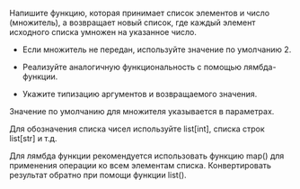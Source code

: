 Напишите функцию, которая принимает список элементов и число (множитель), 
а возвращает новый список, где каждый элемент исходного списка умножен на указанное число.

- Если множитель не передан, используйте значение по умолчанию 2.

- Реализуйте аналогичную функциональность с помощью лямбда-функции.

- Укажите типизацию аргументов и возвращаемого значения.

Значение по умолчанию для множителя указывается в параметрах.

Для обозначения списка чисел используйте list[int], списка строк list[str] и т.д.

Для лямбда функции рекомендуется использовать функцию map() для применения операции ко всем элементам списка. 
Конвертировать результат обратно при помощи функции list().
